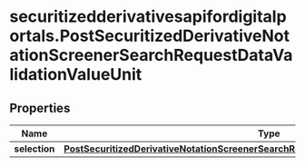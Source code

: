 # securitizedderivativesapifordigitalportals.PostSecuritizedDerivativeNotationScreenerSearchRequestDataValidationValueUnit

## Properties

Name | Type | Description | Notes
------------ | ------------- | ------------- | -------------
**selection** | [**PostSecuritizedDerivativeNotationScreenerSearchRequestDataValidationValueUnitSelection**](PostSecuritizedDerivativeNotationScreenerSearchRequestDataValidationValueUnitSelection.md) |  | [optional] 



